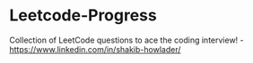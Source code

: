 # Leetcode-Progress
Collection of LeetCode questions to ace the coding interview! - https://www.linkedin.com/in/shakib-howlader/
